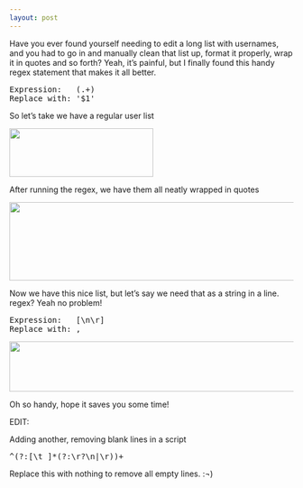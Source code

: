 ```yaml
---
layout: post
---
```

Have you ever found yourself needing to edit a long list with usernames, and you had to go in and manually clean that list up, format it properly, wrap it in quotes and so forth? Yeah, it&#8217;s painful, but I finally found this handy regex statement that makes it all better.

<pre class="lang:default decode:true">Expression:   (.+)
Replace with: '$1'</pre>

So let&#8217;s take we have a regular user list
  
[<img class="aligncenter size-full wp-image-722" src="https://blog.vvittig.com/wp-content/uploads/2018/08/2018-08-23_13-52-16.png" alt="" width="255" height="86" />](https://blog.vvittig.com/wp-content/uploads/2018/08/2018-08-23_13-52-16.png)

After running the regex, we have them all neatly wrapped in quotes

[<img class="aligncenter size-full wp-image-718" src="https://blog.vvittig.com/wp-content/uploads/2018/08/2018-08-23_13-23-16.png" alt="" width="609" height="139" srcset="https://blog.vvittig.com/wp-content/uploads/2018/08/2018-08-23_13-23-16.png 609w, https://blog.vvittig.com/wp-content/uploads/2018/08/2018-08-23_13-23-16-300x68.png 300w" sizes="(max-width: 609px) 100vw, 609px" />](https://blog.vvittig.com/wp-content/uploads/2018/08/2018-08-23_13-23-16.png)

Now we have this nice list, but let&#8217;s say we need that as a string in a line. regex? Yeah no problem!

<pre class="lang:default decode:true">Expression:   [\n\r]
Replace with: ,</pre>

[<img class="aligncenter size-full wp-image-720" src="https://blog.vvittig.com/wp-content/uploads/2018/08/2018-08-23_13-50-38.png" alt="" width="639" height="89" srcset="https://blog.vvittig.com/wp-content/uploads/2018/08/2018-08-23_13-50-38.png 639w, https://blog.vvittig.com/wp-content/uploads/2018/08/2018-08-23_13-50-38-300x42.png 300w" sizes="(max-width: 639px) 100vw, 639px" />](https://blog.vvittig.com/wp-content/uploads/2018/08/2018-08-23_13-50-38.png)

Oh so handy, hope it saves you some time!

EDIT:

Adding another, removing blank lines in a script

<pre class="lang:default decode:true ">^(?:[\t ]*(?:\r?\n|\r))+</pre>

Replace this with nothing to remove all empty lines. :¬)